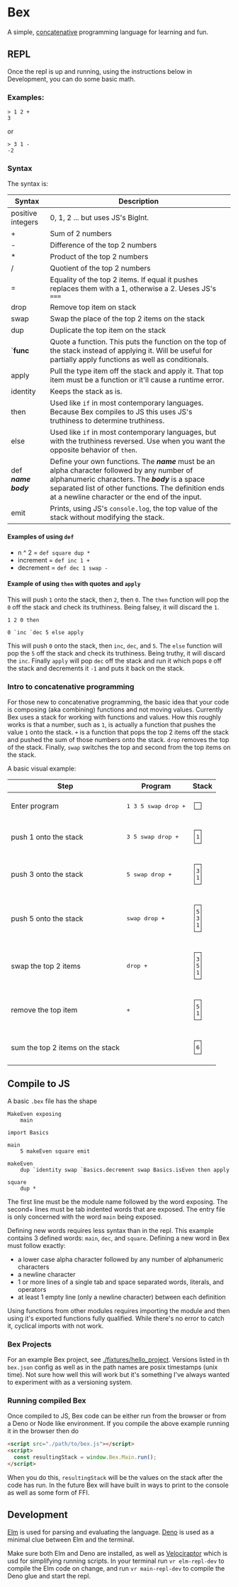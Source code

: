 # Bex

A simple, [concatenative](https://en.wikipedia.org/wiki/Concatenative_programming_language) programming language for learning and fun.

## REPL

Once the repl is up and running, using the instructions below in Development, you can do some basic math.

### Examples:

```
> 1 2 +
3
```

or

```
> 3 1 -
-2
```

### Syntax

The syntax is:

| Syntax                    | Description                                                                                                                                                                                                                                              |
| ------------------------- | -------------------------------------------------------------------------------------------------------------------------------------------------------------------------------------------------------------------------------------------------------- |
| positive integers         | 0, 1, 2 ... but uses JS's BigInt.                                                                                                                                                                                                                        |
| +                         | Sum of 2 numbers                                                                                                                                                                                                                                         |
| -                         | Difference of the top 2 numbers                                                                                                                                                                                                                          |
| \*                        | Product of the top 2 numbers                                                                                                                                                                                                                             |
| /                         | Quotient of the top 2 numbers                                                                                                                                                                                                                            |
| =                         | Equality of the top 2 items. If equal it pushes replaces them with a 1, otherwise a 2. Ueses JS's `===`                                                                                                                                                  |
| drop                      | Remove top item on stack                                                                                                                                                                                                                                 |
| swap                      | Swap the place of the top 2 items on the stack                                                                                                                                                                                                           |
| dup                       | Duplicate the top item on the stack                                                                                                                                                                                                                      |
| `**func**                 | Quote a function. This puts the function on the top of the stack instead of applying it. Will be useful for partially apply functions as well as conditionals.                                                                                           |
| apply                     | Pull the type item off the stack and apply it. That top item must be a function or it'll cause a runtime error.                                                                                                                                          |
| identity                  | Keeps the stack as is.                                                                                                                                                                                                                                   |
| then                      | Used like `if` in most contemporary languages. Because Bex compiles to JS this uses JS's truthiness to determine truthiness.                                                                                                                             |
| else                      | Used like `if` in most contemporary languages, but with the truthiness reversed. Use when you want the opposite behavior of `then`.                                                                                                                      |
| def **_name_** **_body_** | Define your own functions. The **_name_** must be an alpha character followed by any number of alphanumeric characters. The **_body_** is a space separated list of other functions. The definition ends at a newline character or the end of the input. |
| emit                      | Prints, using JS's `console.log`, the top value of the stack without modifying the stack.                                                                                                                                                                |

#### Examples of using `def`

- n ^ 2 = `def square dup *`
- increment = `def inc 1 +`
- decrement = `def dec 1 swap -`

#### Example of using `then` with quotes and `apply`

This will push `1` onto the stack, then `2`, then `0`. The `then` function will pop the `0` off the stack and check its truthiness. Being falsey, it will discard the `1`.

```
1 2 0 then
```

```
0 `inc `dec 5 else apply
```

This will push `0` onto the stack, then `inc`, `dec`, and `5`. The `else` function will pop the `5` off the stack and check its truthiness. Being truthy, it will discard the `inc`. Finally `apply` will pop `dec` off the stack and run it which pops `0` off the stack and decrements it `-1` and puts it back on the stack.

### Intro to concatenative programming

For those new to concatenative programming, the basic idea that your code is composing (aka combining) functions and not moving values. Currently Bex uses a stack for working with functions and values. How this roughly works is that a number, such as `1`, is actually a function that pushes the value `1` onto the stack. `+` is a function that pops the top 2 items off the stack and pushed the sum of those numbers onto the stack. `drop` removes the top of the stack. Finally, `swap` switches the top and second from the top items on the stack.

A basic visual example:

<table>
  <thead>
    <tr>
      <th>
        Step
      </th>
      <th>
        Program
      </th>
      <th>
        Stack
      </th>
    </tr>
  </thead>
  <tbody>
    <tr>
      <td>
        Enter program
      </td>
      <td>
        <pre>1 3 5 swap drop +</pre>
      </td>
      <td>
        <pre>┌─┐
└─┘</pre>
      </td>
    </tr>
    <tr>
      <td>
        push 1 onto the stack
      </td>
      <td>
        <pre>3 5 swap drop +</pre>
      </td>
      <td>
        <pre>┌─┐
│1│
└─┘</pre>
      </td>
    </tr>
    <tr>
      <td>
        push 3 onto the stack
      </td>
      <td>
        <pre>5 swap drop +</pre>
      </td>
      <td>
        <pre>┌─┐
│3│
│1│
└─┘</pre>
      </td>
    </tr>
    <tr>
      <td>
        push 5 onto the stack
      </td>
      <td>
        <pre>swap drop +</pre>
      </td>
      <td>
        <pre>┌─┐
│5│
│3│
│1│
└─┘</pre>
      </td>
    </tr>
    <tr>
      <td>
        swap the top 2 items
      </td>
      <td>
        <pre>drop +</pre>
      </td>
      <td>
        <pre>┌─┐
│3│
│5│
│1│
└─┘</pre>
      </td>
    </tr>
    <tr>
      <td>
        remove the top item
      </td>
      <td>
        <pre>+</pre>
      </td>
      <td>
        <pre>┌─┐
│5│
│1│
└─┘</pre>
      </td>
    </tr>
    <tr>
      <td>
        sum the top 2 items on the stack
      </td>
      <td>
        <pre></pre>
      </td>
      <td>
        <pre>┌─┐
│6│
└─┘</pre>
      </td>
    </tr>
  </tbody>
</table>

## Compile to JS

A basic `.bex` file has the shape

```
MakeEven exposing
	main

import Basics

main
	5 makeEven square emit

makeEven
	dup `identity swap `Basics.decrement swap Basics.isEven then apply

square
	dup *
```

The first line must be the module name followed by the word exposing. The second+ lines must be tab indented words that are exposed. The entry file is only concerned with the word `main` being exposed.

Defining new words requires less syntax than in the repl. This example contains 3 defined words: `main`, `dec`, and `square`. Defining a new word in Bex must follow exactly:

- a lower case alpha character followed by any number of alphanumeric characters
- a newline character
- 1 or more lines of a single tab and space separated words, literals, and operators
- at least 1 empty line (only a newline character) between each definition

Using functions from other modules requires importing the module and then using it's exported functions fully qualified. While there's no error to catch it, cyclical imports with not work.

### Bex Projects

For an example Bex project, see [./fixtures/hello_project](./fixtures/hello_project). Versions listed in th `bex.json` config as well as in the path names are posix timestamps (unix time). Not sure how well this will work but it's something I've always wanted to experiment with as a versioning system.

### Running compiled Bex

Once compiled to JS, Bex code can be either run from the browser or from a Deno or Node like environment. If you compile the above example running it in the browser then do

```html
<script src="./path/to/bex.js"></script>
<script>
  const resultingStack = window.Bex.Main.run();
</script>
```

When you do this, `resultingStack` will be the values on the stack after the code has run. In the future Bex will have built in ways to print to the console as well as some form of FFI.

## Development

[Elm](https://elm-lang.org/) is used for parsing and evaluating the language. [Deno](https://deno.land/) is used as a minimal clue between Elm and the terminal.

Make sure both Elm and Deno are installed, as well as [Velociraptor](https://deno.land/x/velociraptor) which is usd for simplifying running scripts. In your terminal run `vr elm-repl-dev` to compile the Elm code on change, and run `vr main-repl-dev` to compile the Deno glue and start the repl.
